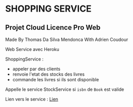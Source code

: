 # SHOPPING SERVICE

## Projet Cloud Licence Pro Web

Made By Thomas Da Silva Mendonca
With Adrien Coudour

Web Service avec Heroku

ShoppingService : 
* appeler par des clients
* renvoie l'etat des stocks des livres
* commande les livres si ils sont disponible

Appelle le service StockService si `isbn` de `Book` est valide
 
Lien vers le service : [Lien](https://shopping-service.herokuapp.com/ "Shopping Service")
